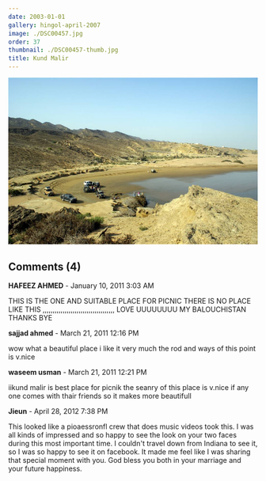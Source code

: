 ```yaml
---
date: 2003-01-01
gallery: hingol-april-2007
image: ./DSC00457.jpg
order: 37
thumbnail: ./DSC00457-thumb.jpg
title: Kund Malir
---
```


![Kund Malir](./DSC00457.jpg)

<div id="comments">

## Comments (4)

<div id="comment">

**HAFEEZ AHMED** - January 10, 2011  3:03 AM

THIS IS THE ONE AND SUITABLE PLACE FOR PICNIC THERE IS NO PLACE LIKE THIS ,,,,,,,,,,,,,,,,,,,,,,,,,,,,,,,,,,,, LOVE UUUUUUUU MY BALOUCHISTAN THANKS BYE

</div>

<div id="comment">

**sajjad ahmed** - March 21, 2011 12:16 PM

wow what a beautiful place i like it very much the rod and ways of this point is v.nice

</div>

<div id="comment">

**waseem usman** - March 21, 2011 12:21 PM

iikund malir is best place for picnik the seanry of this place is v.nice if any one comes with thair friends so it makes more beautifull

</div>

<div id="comment">

**Jieun** - April 28, 2012  7:38 PM

This looked like a pioaessronfl crew that does music videos took this. I was all kinds of impressed and so happy to see the look on your two faces during this most important time. I couldn't travel down from Indiana to see it, so I was so happy to see it on facebook. It made me feel like I was sharing that special moment with you. God bless you both in your marriage and your future happiness.

</div>

</div>